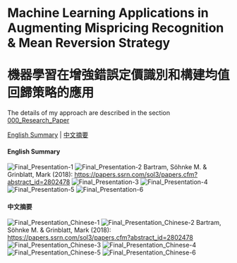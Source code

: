 # Machine Learning Applications in Augmenting Mispricing Recognition & Mean Reversion Strategy <br> <br> 機器學習在增強錯誤定價識別和構建均值回歸策略的應用

The details of my approach are described in the section [000_Research_Paper](https://github.com/KevinKuo41/Backtesting_ML_To_Boost_LS_Mean_Rev_Strat/tree/main/000_Research_Paper)

[English Summary](https://github.com/KevinKuo41/Backtesting_ML_To_Boost_LS_Mean_Rev_Strat#english-summary) | [中文摘要](https://github.com/KevinKuo41/Backtesting_ML_To_Boost_LS_Mean_Rev_Strat#%E4%B8%AD%E6%96%87%E6%91%98%E8%A6%81)

#### English Summary 

![Final_Presentation-1](https://user-images.githubusercontent.com/92542287/207113366-74fb7c46-5f4a-4be6-9951-257eed1d6460.jpg)
![Final_Presentation-2](https://user-images.githubusercontent.com/92542287/207113373-857df5bc-3ed2-417f-b291-05b1bca6f184.jpg)
Bartram, Söhnke M. & Grinblatt, Mark (2018): https://papers.ssrn.com/sol3/papers.cfm?abstract_id=2802478
![Final_Presentation-3](https://user-images.githubusercontent.com/92542287/207113376-0f0d702f-2c64-4367-8424-a8168446db0a.jpg)
![Final_Presentation-4](https://user-images.githubusercontent.com/92542287/207113386-88d86df0-90d9-4627-87cd-5df5d9055a17.jpg)
![Final_Presentation-5](https://user-images.githubusercontent.com/92542287/207113404-4c15a597-08f0-4150-ba5a-5b0dc185cd8a.jpg)
![Final_Presentation-6](https://user-images.githubusercontent.com/92542287/207113436-2dd90653-1ef8-4b24-b573-ebd2395c8e63.jpg)


#### 中文摘要

![Final_Presentation_Chinese-1](https://user-images.githubusercontent.com/92542287/207113597-e8379d0e-292d-465d-8891-1aa5d05f532b.jpg)
![Final_Presentation_Chinese-2](https://user-images.githubusercontent.com/92542287/207113606-2f1e8ca4-ac03-4d65-8e9e-80f3ac877fd0.jpg)
Bartram, Söhnke M. & Grinblatt, Mark (2018): https://papers.ssrn.com/sol3/papers.cfm?abstract_id=2802478
![Final_Presentation_Chinese-3](https://user-images.githubusercontent.com/92542287/207113616-17fb41b2-5f2d-47ff-a2fb-3cbc6552b880.jpg)
![Final_Presentation_Chinese-4](https://user-images.githubusercontent.com/92542287/207113621-e1893ea2-d8dc-470b-96a1-303d861731f3.jpg)
![Final_Presentation_Chinese-5](https://user-images.githubusercontent.com/92542287/207113627-f7f1c0c9-ec9b-41c0-bb9b-a875aa6a5eb3.jpg)
![Final_Presentation_Chinese-6](https://user-images.githubusercontent.com/92542287/207113634-8dcc19e0-0c56-48a3-b710-99649382f09a.jpg)
